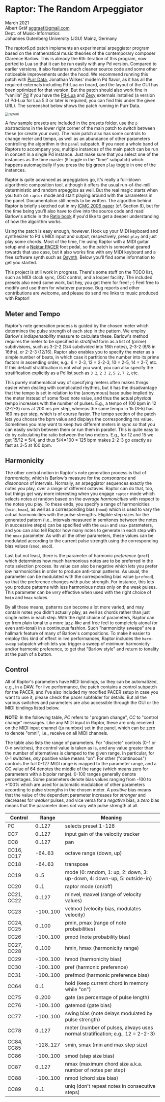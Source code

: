 # Raptor: The Random Arpeggiator

March 2021  
Albert Gräf <aggraef@gmail.com>  
Dept. of Music-Informatics  
Johannes Gutenberg University (JGU) Mainz, Germany

The raptor6.pd patch implements an experimental arpeggiator program based on the mathematical music theories of the contemporary composer Clarence Barlow. This is already the 6th iteration of this program, now ported to Lua so that it can be run easily with any Pd version. Compared to earlier versions, it also features much cleaner source code and some other noticeable improvements under the hood. We recommend running this patch with [Purr Data][], Jonathan Wilkes' modern Pd flavor, as it has all the required externals including Pd-Lua on board, and the layout of the GUI has been optimized for that version. But the patch should also work fine in "vanilla" [Pd][] if you have the [Pd-Lua][] and [Zexy][] externals installed (a version of Pd-Lua for Lua 5.3 or later is required, you can find this under the given URL). The screenshot below shows the patch running in Purr Data.

<img src="raptor6.png" alt="raptor6" style="zoom: 70%;" />

A few sample presets are included in the presets folder, use the `p` abstractions in the lower right corner of the main patch to switch between these (or create your own). The main patch also has some controls to change meter and tempo, as well as an abundance of other parameters controlling the algorithm in the `panel` subpatch. If you need a whole band of Raptors to accompany you, multiple instances of the main patch can be run in concert in a single Pd instance. Just make sure that you select one of the instances as the time master (`M` toggle in the "time" subpatch) which happens automagically if you press the big green `play` toggle in one of the instances.

Raptor is quite advanced as arpeggiators go, it's really a full-blown algorithmic composition tool, although it offers the usual run-of-the-mill deterministic and random arpeggios as well. But the real magic starts when you turn on `raptor` mode and start playing around with the parameters in the panel. Documentation still needs to be written. The algorithm behind Raptor is briefly sketched out in my [ICMC 2006 paper][] (cf. Section 8), but for the time being you'll also have to dive into the source code and read Barlow's article in the [Ratio book][] if you'd like to get a deeper understanding of how the algorithm works.

Using the patch is easy enough, however. Hook up your MIDI keyboard and synthesizer to Pd's MIDI input and output, respectively, press `play` and just play some chords. Most of the time, I'm using Raptor with a MIDI guitar setup and a [Nektar PACER][] foot pedal, so the patch is somewhat geared towards that use case, but it also works fine with any MIDI keyboard and a free software synth such as [Qsynth][]. Below you'll find some information to get you started.

This project is still work in progress. There's some stuff on the TODO list, such as MIDI clock sync, OSC control, and a looper facility. The included presets also need some work, but hey, you get them for free! ;-) Feel free to modify and use them for whatever purpose. Bug reports and other contributions are welcome, and please do send me links to music produced with Raptor!

## Meter and Tempo

Raptor's note generation process is guided by the chosen meter which determines the pulse strength of each step in the pattern. We employ Barlow's *indispensability* measure to calculate these. Barlow's method requires the meter to be specified in *stratified* form as a list of (prime) subdivisions, such as 3-2-2 (3/4 subdivided into 16th notes), 2-3-2 (6/8 in 16ths), or 2-2-3 (12/16). Raptor also enables you to specify the meter as a simple number of beats, in which case it partitions the number into its prime factors in ascending order, e.g.: 6 = 2-3, 12 = 2-2-3, 10 = 2-5, 14 = 2-7, etc. If this default stratification is not what you want, you can also specify the stratification explicitly as a Pd list such as `3 2`, `2 3 2`, `5 2`, `7 2`, etc.

This purely mathematical way of specifying meters often makes things easier when dealing with complicated rhythms, but it has the disadvantage that the tempo is set in relation to the (anonymous) base pulse implied by the meter instead of some fixed note value, and thus the actual *physical* tempo increases with the number of pulses. E.g., a tempo of 100 bpm in 12 (2-2-3) runs at 200 ms per step, whereas the same tempo in 15 (3-5) has 160 ms per step, which is of course faster. The tempo section of the patch lets you choose the bpm value and displays the corresponding ms value. Sometimes you may want to keep two different meters in sync so that you can easily switch between them or run them in parallel. This is quite easy to do by calculating the ratio between the two meters. E.g., for 12 and 15 we get 15/12 = 5/4, and thus 5/4✕100 = 125 bpm makes 2-2-3 go exactly as fast as 3-5 at 100 bpm.

## Harmonicity

The other central notion in Raptor's note generation process is that of *harmonicity*, which is Barlow's measure for the *consonance* and *dissonance* of intervals. Normally, an arpeggiator sequences exactly the notes you play, over a range of different octaves. Raptor can do that, too, but things get way more interesting when you engage `raptor` mode which selects notes at random based on the *average harmonicities* with respect to the notes you play. To these ends, you specify a range of harmonicities (`hmin`, `hmax`), as well as a corresponding bias (`hmod`) which is used to vary the actual harmonicities with the pulse strengths. Eligible step sizes for the generated pattern (i.e., intervals measured in semitones between the notes in successive steps) can be specified with the `smin` and `smax` parameters, and you can also tell Raptor how many notes to generate in each step with the `nmax` parameter. As with all the other parameters, these values can be modulated according to the current pulse strength using the corresponding bias values (`smod`, `nmod`).

Last but not least, there is the parameter of harmonic *preference* (`pref`) which determines how much harmonious notes are to be preferred in the note selection process. Its value can also be negative which lets you prefer *low* harmonicities in order to produce anti-tonal patterns. As usual, the parameter can be modulated with the corresponding bias value (`prefmod`), so that the preference changes with pulse strength. For instance, this lets you produce patterns with less harmonious notes only on the weak pulses. This parameter can be *very* effective when used with the right choice of `hmin` and `hmax` values.

By all these means, patterns can become a lot more varied, and may contain notes you didn't actually play, as well as chords rather than just single notes in each step. With the right choice of parameters, Raptor can go from plain tonal to a more jazz-like and free feel to completely atonal (or even anti-tonal) in a continuous fashion. Such "harmonicity sweeps" are a hallmark feature of many of Barlow's compositions. To make it easier to employ this kind of effect in live performances, Raptor includes the `harm-sweep` subpatch which lets you trigger a sweep of minimum harmonicity and/or harmonic preference, to get that "Barlow style" and return to tonality at the push of a button.

## Control

All of Raptor's parameters have MIDI bindings, so they can be automatized, e.g., in a DAW. For live performance, the patch contains a control subpatch for the PACER, and I've also included my modified PACER setup in case you want to use it, please check the pacer subfolder for details. But all the various switches and parameters are also accessible through the GUI or the MIDI bindings listed below.

**NOTE:** In the following table, *PC* refers to "program change", *CC* to "control change" messages. Like any MIDI input in Raptor, these are only received on the MIDI input channel (`in` numbox) set in the panel, which can be zero to denote "omni", i.e., receive on all MIDI channels.

The table also lists the range of parameters. For "discrete" controls (0-1 or 0-n switches), the control value is taken as is, and any value greater than the number of alternatives is clamped to the given range. In particular, for 0-1 switches, *any* positive value means "on". For other ("continuous") controls the full 0-127 MIDI range is mapped to the parameter range, and a CC value of 64 denotes the middle of the range (which means zero for parameters with a bipolar range). 0-100 ranges generally denote percentages. Some parameters denote bias values ranging from -100 to +100% which are used for automatic modulation of other parameters according to pulse strengths in the chosen meter. A *positive* bias means that the value of the dependent parameter increases for *stronger* and decreases for *weaker* pulses, and vice versa for a *negative* bias; a *zero* bias means that the parameter does *not* vary with pulse strength at all.

| Control    | Range     | Meaning                                                      |
| ---------- | --------- | ------------------------------------------------------------ |
| PC         | 0..127    | selects preset 1-128                                         |
| CC7        | 0..127    | input gain of the velocity tracker                           |
| CC8        | 0..127    | pan                                                          |
| CC16, CC17 | -64..63   | octave range (down, up)                                      |
| CC18       | -64..63   | transpose                                                    |
| CC19       | 0..5      | mode (0: random, 1: up, 2: down, 3: up-down, 4: down-up, 5: outside-in) |
| CC20       | 0..1      | raptor mode (on/off)                                         |
| CC21, CC22 | 0..127    | minvel, maxvel (range of velocity values)                    |
| CC23       | -100..100 | velmod (velocity bias, modulates velocity)                   |
| CC24, CC25 | 0..100    | pmin, pmax (range of note probabilities)                     |
| CC26       | -100..100 | pmod (note probability bias)                                 |
| CC27, CC28 | 0..100    | hmin, hmax (harmonicity range)                               |
| CC29       | -100..100 | hmod (harmonicity bias)                                      |
| CC30       | -100..100 | pref (harmonic preference)                                   |
| CC31       | -100..100 | prefmod (harmonic preference bias)                           |
| CC64       | 0..1      | hold (keep current chord in memory while "on")               |
| CC75       | 0..200    | gate (as percentage of pulse length)                         |
| CC76       | -100..100 | gatemod (gate bias)                                          |
| CC77       | -100..100 | swing bias (note delays modulated by pulse strength)         |
| CC78       | 0..127    | meter (number of pulses, always uses normal stratification; e.g., 12 = 2-2-3) |
| CC84, CC85 | -128..127 | smin, smax (min and max step size)                           |
| CC86       | -100..100 | smod (step size bias)                                        |
| CC87       | 0..127    | nmax (maximum chord size a.k.a. number of notes per step)    |
| CC88       | -100..100 | nmod (chord size bias)                                       |
| CC89       | 0..1      | uniq (don't repeat notes in consecutive steps)               |

[ICMC 2006 paper]: http://hdl.handle.net/2027/spo.bbp2372.2006.021
[Ratio book]: http://clarlow.org/wp-content/uploads/2016/10/THE-RATIO-BOOK.pdf

[Purr Data]: https://agraef.github.io/purr-data/
[Pd]: http://msp.ucsd.edu/software.html
[Zexy]: https://github.com/iem-projects/pd-zexy
[Pd-Lua]: https://agraef.github.io/pd-lua/
[Qsynth]: https://qsynth.sourceforge.io/
[Nektar PACER]: https://nektartech.com/pacer-midi-daw-footswitch-controller/
